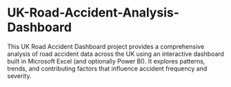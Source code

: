 # UK-Road-Accident-Analysis-Dashboard
This UK Road Accident Dashboard project provides a comprehensive analysis of road accident data across the UK using an interactive dashboard built in Microsoft Excel (and optionally Power BI). It explores patterns, trends, and contributing factors that influence accident frequency and severity.
